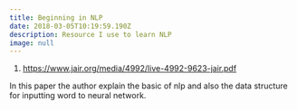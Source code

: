 ```yaml
---
title: Beginning in NLP
date: 2018-03-05T10:19:59.190Z
description: Resource I use to learn NLP
image: null
---
```

1. https://www.jair.org/media/4992/live-4992-9623-jair.pdf

In this paper the author explain the basic of nlp and also the data structure for inputting word to neural network.
